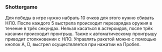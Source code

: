 ### Shottergame
Для победы в игре нужно набрать 10 очков для этого нужно сбивать НЛО. После каждого 5 выстрела происходит перезарядка оружия в течение в трёх секундах. Нельзя касаться в астероидов, после трёх касании происходит проигрыш. Также к автоматическому проигрышу приводит столкновении с НЛО. Управлять ракетой можно с помощью кнопок A, D, выстрел осуществляется при нажатии на Пробел.
